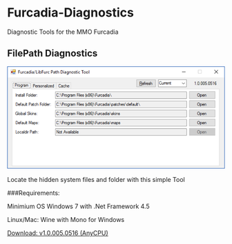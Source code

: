 # Furcadia-Diagnostics
Diagnostic Tools for the MMO Furcadia

## FilePath Diagnostics
![alt text](https://github.com/StarShip-Avalon-Projects/Furcadia-Diagnostics/raw/master/images/FPDiag.png "Furc Path Diagnostics")

Locate the hidden system files and folder with this simple Tool 

###Requirements: 

Minimium OS Windows 7 with .Net Framework 4.5

Linux/Mac: Wine with Mono for Windows

[Download: v1.0.005.0516 (AnyCPU)](https://github.com/StarShip-Avalon-Projects/Furcadia-Diagnostics/raw/master/downloads/PathDiag%20v1.0.005.0516.zip)
